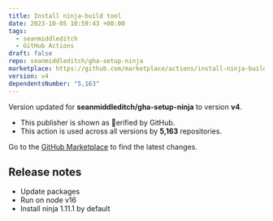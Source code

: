 ```yaml
---
title: Install ninja-build tool
date: 2023-10-05 10:59:43 +00:00
tags:
  - seanmiddleditch
  - GitHub Actions
draft: false
repo: seanmiddleditch/gha-setup-ninja
marketplace: https://github.com/marketplace/actions/install-ninja-build-tool
version: v4
dependentsNumber: "5,163"
---
```



Version updated for **seanmiddleditch/gha-setup-ninja** to version **v4**.
- This publisher is shown as erified by GitHub.
- This action is used across all versions by **5,163** repositories.

Go to the [GitHub Marketplace](https://github.com/marketplace/actions/install-ninja-build-tool) to find the latest changes.

## Release notes

- Update packages
- Run on node v16
- Install ninja 1.11.1 by default
